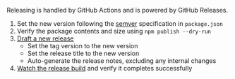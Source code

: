 Releasing is handled by GitHub Actions and is powered by GitHub Releases.

 1. Set the new version following the [semver](https://semver.org/) specification in `package.json`
 2. Verify the package contents and size using `npm publish --dry-run`
 3. [Draft a new release](https://github.com/levibuzolic/eslint-plugin-no-only-tests/releases/new)
    * Set the tag version to the new version
    * Set the release title to the new version
    * Auto-generate the release notes, excluding any internal changes
 4. [Watch the release build](https://github.com/levibuzolic/eslint-plugin-no-only-tests/actions/workflows/publish.yml) and verify it completes successfully
